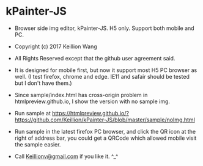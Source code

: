 # kPainter-JS
 
 - Browser side img editor, kPainter-JS. H5 only. Support both mobile and PC.
 
 - Copyright (c) 2017 Keillion Wang
 - All Rights Reserved except that the github user agreement said.
 
 - It is designed for mobile first, but now it support most H5 PC browser as well. (I test firefox, chrome and edge. IE11 and safair should be tested but I don't have them.)
 - Since sample/index.html has cross-origin problem in htmlpreview.github.io, I show the version with no sample img. 
 - Run sample at https://htmlpreview.github.io/?https://github.com/Keillion/kPainter-JS/blob/master/sample/noImg.html
 - Run sample in the latest firefox PC browser, and click the QR icon at the right of address bar, you could get a QRCode which allowed mobile visit the sample easier.
 
 - Call Keillionv@gmail.com if you like it. ^_^
